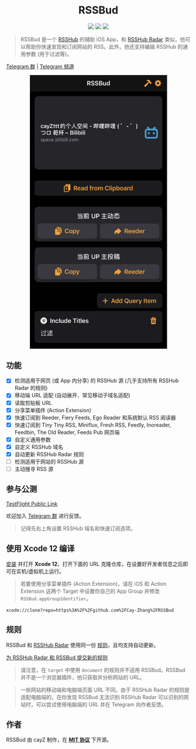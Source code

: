 <h1 align=center>RSSBud</h1>

<p align=center>
<a href="https://developer.apple.com/swift"><img src="https://img.shields.io/badge/swift-5.3-fe562e?style=flat-square"></a>
<a href="https://developer.apple.com/ios"><img src="https://img.shields.io/badge/iOS-14%2B-blue?style=flat-square"></a>
<a href="https://github.com/Cay-Zhang/SwiftSpeech/blob/master/LICENSE"><img src="http://img.shields.io/badge/license-MIT-lightgrey.svg?style=flat-square"></a>
</p>

> RSSBud 是一个 [RSSHub](https://github.com/DIYgod/RSSHub) 的辅助 iOS App，和 [RSSHub Radar](https://github.com/DIYgod/RSSHub-Radar) 类似，他可以帮助你快速发现和订阅网站的 RSS。此外，他还支持编辑 RSSHub 的通用参数 (用于过滤等)。

[Telegram 群](https://t.me/RSSBud_Discussion) | [Telegram 频道](https://t.me/RSSBud)

<p align=center>
<img src="Readme Assets/RSSBud.jpg" align=center width="375" align=center>
</p>

## 功能
- [x] 检测适用于网页 (或 App 内分享) 的 RSSHub 源 (几乎支持所有 RSSHub Radar 的规则)
- [x] 移动端 URL 适配 (自动展开、常见移动子域名适配)
- [x] 读取剪贴板 URL
- [x] 分享菜单插件 (Action Extension)
- [x] 快速订阅到 Reeder, Fiery Feeds, Ego Reader 和系统默认 RSS 阅读器
- [x] 快速订阅到 Tiny Tiny RSS, Miniflux, Fresh RSS, Feedly, Inoreader, Feedbin, The Old Reader, Feeds Pub 网页端
- [x] 自定义通用参数
- [x] 自定义 RSSHub 域名
- [x] 自动更新 RSSHub Radar 规则
- [ ] 检测适用于网站的 RSSHub 源
- [ ] 主动搜寻 RSS 源

## 参与公测
[TestFlight Public Link](https://testflight.apple.com/join/rjCVzzHP)

欢迎加入 [Telegram 群](https://t.me/RSSBud_Discussion) 进行反馈。

> 记得先右上角设置 RSSHub 域名和快速订阅选项。

## 使用 Xcode 12 编译
[安装](https://developer.apple.com/download/) 并打开 **Xcode 12**，打开下面的 URL 克隆仓库，在设置好开发者信息之后即可在实机/虚拟机上运行。

> 若要使用分享菜单插件 (Action Extension)，请在 iOS 和 Action Extension 这两个 Target 中设置你自己的 App Group 并修改 `RSSBud.appGroupIdentifier`。

```
xcode://clone?repo=https%3A%2F%2Fgithub.com%2FCay-Zhang%2FRSSBud
```

## 规则
RSSBud 和 [RSSHub Radar](https://github.com/DIYgod/RSSHub-Radar) 使用同一份 [规则](https://github.com/DIYgod/RSSHub/blob/master/assets/radar-rules.js)，且均支持自动更新。

[为 RSSHub Radar 和 RSSBud 提交新的规则](https://docs.rsshub.app/joinus/#ti-jiao-xin-de-rsshub-radar-gui-ze)

> 请注意，在 `target` 中使用 `document` 的规则并不适用 RSSBud。RSSBud 并不是一个浏览器插件，他只获取并分析网站的 URL。

> 一些网站的移动端和电脑端页面 URL 不同。由于 RSSHub Radar 的规则是适配电脑端的，在你发现 RSSBud 无法识别 RSSHub Radar 可以识别的网站时，可以尝试使用电脑端的 URL 并在 Telegram 向作者反馈。

## 作者
RSSBud 由 cayZ 制作，在 **[MIT 协议](https://choosealicense.com/licenses/mit/)** 下开源。
